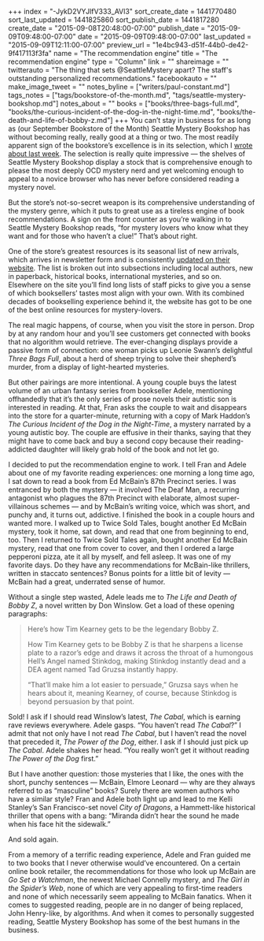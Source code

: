 +++
index = "-JykD2VYJlfV333_AVl3"
sort_create_date = 1441770480
sort_last_updated = 1441825860
sort_publish_date = 1441817280
create_date = "2015-09-08T20:48:00-07:00"
publish_date = "2015-09-09T09:48:00-07:00"
date = "2015-09-09T09:48:00-07:00"
last_updated = "2015-09-09T12:11:00-07:00"
preview_url = "1e4bc943-d51f-44b0-de42-9f417113f3fa"
name = "The recommendation engine"
title = "The recommendation engine"
type = "Column"
link = ""
shareimage = ""
twitterauto = "The thing that sets @SeattleMystery apart? The staff's outstanding personalized recommendations."
facebookauto = ""
make_image_tweet = ""
notes_byline = ["writers/paul-constant.md"]
tags_notes = ["tags/bookstore-of-the-month.md", "tags/seattle-mystery-bookshop.md"]
notes_about = ""
books = ["books/three-bags-full.md", "books/the-curious-incident-of-the-dog-in-the-night-time.md", "books/the-death-and-life-of-bobby-z.md"]
+++
You can’t stay in business for as long as (our September Bookstore of the Month) Seattle Mystery Bookshop has without becoming really, really good at a thing or two. The most readily apparent sign of the bookstore’s excellence is in its selection, which I [wrote about last week](http://seattlereviewofbooks.com/notes/2015/09/02/our-september-bookstore-of-the-month-is-seattle-mystery-bookshop/). The selection is really quite impressive — the shelves of Seattle Mystery Bookshop display a stock that is comprehensive enough to please the most deeply OCD mystery nerd and yet welcoming enough to appeal to a novice browser who has never before considered reading a mystery novel.

But the store’s not-so-secret weapon is its comprehensive understanding of the mystery genre, which it puts to great use as a tireless engine of book recommendations. A sign on the front counter as you’re walking in to Seattle Mystery Bookshop reads, “for mystery lovers who know what they want and for those who haven’t a clue!” That’s about right.

One of the store’s greatest resources is its seasonal list of new arrivals, which arrives in newsletter form and is consistently [updated on their website](http://www.seattlemystery.com/fall-newsletter). The list is broken out into subsections including local authors, new in paperback, historical books, international mysteries, and so on. Elsewhere on the site you’ll find long lists of staff picks to give you a sense of which booksellers’ tastes most align with your own.  With its combined decades of bookselling experience behind it, the website has got to be one of the best online resources for mystery-lovers.

The real magic happens, of course, when you visit the store in person. Drop by at any random hour and you’ll see customers get connected with books that no algorithm would retrieve. The ever-changing displays provide a passive form of connection: one woman picks up Leonie Swann’s delightful *Three Bags Full*, about a herd of sheep trying to solve their shepherd’s murder, from a display of light-hearted mysteries. 

But other pairings are more intentional. A young couple buys the latest volume of an urban fantasy series from bookseller Adele, mentioning offhandedly that it’s the only series of prose novels their autistic son is interested in reading. At that, Fran asks the couple to wait and disappears into the store for a quarter-minute, returning with a copy of Mark Haddon’s *The Curious Incident of the Dog in the Night-Time*, a mystery narrated by a young autistic boy. The couple are effusive in their thanks, saying that they might have to come back and buy a second copy because their reading-addicted daughter will likely grab hold of the book and not let go.

I decided to put the recommendation engine to work. I tell Fran and Adele about one of my favorite reading experiences: one morning a long time ago, I sat down to read a book from Ed McBain’s 87th Precinct series. I was entranced by both the mystery — it involved The Deaf Man, a recurring antagonist who plagues the 87th Precinct with elaborate, almost super-villainous schemes — and by McBain’s writing voice, which was short, and punchy and, it turns out, addictive. I finished the book in a couple hours and wanted more. I walked up to Twice Sold Tales, bought another Ed McBain mystery, took it home, sat down, and read that one from beginning to end, too. Then I returned to Twice Sold Tales again, bought another Ed McBain mystery, read that one from cover to cover, and then I ordered a large pepperoni pizza, ate it all by myself, and fell asleep. It was one of my favorite days. Do they have any recommendations for McBain-like thrillers, written in staccato sentences? Bonus points for a little bit of levity — McBain had a great, underrated sense of humor.

Without a single step wasted, Adele leads me to *The Life and Death of Bobby Z*, a novel written by Don Winslow.  Get a load of these opening paragraphs:

<blockquote><p class="noindent">Here’s how Tim Kearney gets to be the legendary Bobby Z.</p>

<p class="noindent">How Tim Kearney gets to be Bobby Z is that he sharpens a license plate to a razor’s edge and draws it across the throat of a humongous Hell’s Angel named Stinkdog, making Stinkdog instantly dead and a DEA agent named Tad Gruzsa instantly happy.</p>

<p class="noindent">“That’ll make him a lot easier to persuade,” Gruzsa says when he hears about it, meaning Kearney, of course, because Stinkdog is beyond persuasion by that point.</p></blockquote>

Sold! I ask if I should read Winslow’s latest, *The Cabal*, which is earning rave reviews everywhere. Adele gasps. “You haven’t read *The Cabal*?” I admit that not only have I not read *The Cabal*, but I haven’t read the novel that preceded it, *The Power of the Dog*, either. I ask if I should just pick up *The Cabal*. Adele shakes her head. “You really won’t get it without reading *The Power of the Dog* first.”

But I have another question: those mysteries that I like, the ones with the short, punchy sentences — McBain, Elmore Leonard — why are they always referred to as “masculine” books? Surely there are women authors who have a similar style? Fran and Adele both light up and lead to me Kelli Stanley’s San Francisco-set novel *City of Dragons*, a Hammett-like historical thriller that opens with a bang: “Miranda didn’t hear the sound he made when his face hit the sidewalk.”

And sold again.

From a memory of a terrific reading experience, Adele and Fran guided me to two books that I never otherwise would’ve encountered. On a certain online book retailer, the recommendations for those who look up McBain are *Go Set a Watchman*, the newest Michael Connelly mystery, and *The Girl in the Spider’s Web*, none of which are very appealing to first-time readers and none of which necessarily seem appealing to McBain fanatics. When it comes to suggested reading, people are in no danger of being replaced, John Henry-like, by algorithms. And when it comes to personally suggested reading, Seattle Mystery Bookshop has some of the best humans in the business. 